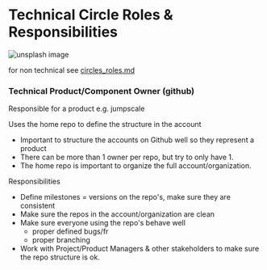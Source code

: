 # Technical Circle Roles & Responsibilities

![unsplash image](https://images.unsplash.com/photo-1464226066583-1bc72dd433a3?ixlib=rb-0.3.5&s=0e530a817608a163047730f955c592fc&auto=format&fit=crop&w=1650&q=80")

for non technical see [circles_roles.md](circles_roles.md)

### Technical Product/Component Owner (github)

Responsible for a product e.g. jumpscale

Uses the home repo to define the structure in the account

* Important to structure the accounts on Github well so they represent a product
* There can be more than 1 owner per repo, but try to only have 1.
* The home repo is important to organize the full account/organization.

Responsibilities

  * Define milestones = versions on the repo's, make sure they are consistent
  * Make sure the repos in the account/organization are clean
  * Make sure everyone using the repo's behave well
    * proper defined bugs/fr
    * proper branching
  * Work with Project/Product Managers & other stakeholders to make sure the repo structure is ok.
